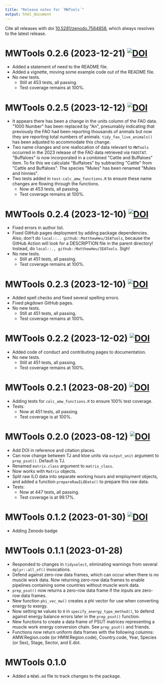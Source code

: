 ```yaml
---
title: "Release notes for `MWTools`"
output: html_document
---
```


Cite all releases with doi [10.5281/zenodo.7584858](https://doi.org/10.5281/zenodo.7584858), 
which always resolves to the latest release.


# MWTools 0.2.6 (2023-12-21) [![DOI](https://zenodo.org/badge/DOI/10.5281/zenodo.10420270.svg)](https://doi.org/10.5281/zenodo.10420270)


* Added a statement of need to the README file.
* Added a vignette, moving some example code 
  out of the README file.
* No new tests.
    * Still at 453 tests, all passing.
    * Test coverage remains at 100%.


# MWTools 0.2.5 (2023-12-12) [![DOI](https://zenodo.org/badge/DOI/10.5281/zenodo.10365505.svg)](https://doi.org/10.5281/zenodo.10365505)

* It appears there has been a change in the units column of the FAO data.
  "1000 Number" has been replaced by "An", 
  presumably indicating that previously the FAO had been reporting 
  thousands of animals but now they are reporting total numbers of animals.
  `tidy_fao_live_animals()` has been adjusted to accommodate this change.
* Two name changes and one reallocation of data relevant to `MWTools` occurred
  in the 2023 release of the FAO data retrieved via `FAOSTAT`. "Buffaloes" is 
  now incorporated in a combined "Cattle and Buffaloes" item. To fix this we
  calculate "Buffaloes" by subtracting "Cattle" from "Cattle and Buffaloes".
  The species "Mules" has been renamed "Mules and hinnies".
* Two tests added in `test-calc_amw_functions.R` to ensure these name changes 
  are flowing through the functions.
    * Now at 453 tests, all passing.
    * Test coverage remains at 100%.
  


# MWTools 0.2.4 (2023-12-10) [![DOI](https://zenodo.org/badge/DOI/10.5281/zenodo.10342042.svg)](https://doi.org/10.5281/zenodo.10342042)

* Fixed errors in author list.
* Fixed GitHub pages deployment by adding package dependencies.
  Also, don't do `local::.. github::MatthewHeu/IEATools`, because
  the GitHub Action will look for a DESCRIPTION file in the parent directory!
  Instead, do `local::., github::MatthewHeu/IEATools`.
  Sigh! 
* No new tests.
    * Still at 451 tests, all passing.
    * Test coverage remains at 100%.


# MWTools 0.2.3 (2023-12-10) [![DOI](https://zenodo.org/badge/DOI/10.5281/zenodo.10340976.svg)](https://doi.org/10.5281/zenodo.10340976)

* Added spell checks and fixed several spelling errors.
* Fixed pkgdown GitHub pages.
* No new tests.
    * Still at 451 tests, all passing.
    * Test coverage remains at 100%.


# MWTools 0.2.2 (2023-12-02) [![DOI](https://zenodo.org/badge/DOI/10.5281/zenodo.10251505.svg)](https://doi.org/10.5281/zenodo.10251505)

* Added code of conduct and contributing pages to documentation.
* No new tests.
    * Still at 451 tests, all passing.
    * Test coverage remains at 100%.


# MWTools 0.2.1 (2023-08-20) [![DOI](https://zenodo.org/badge/DOI/10.5281/zenodo.8266809.svg)](https://doi.org/10.5281/zenodo.8266809)

* Adding tests for `calc_amw_functions.R` to ensure 100% test coverage.
* Tests:
    * Now at 451 tests, all passing.
    * Test coverage is at 100%.


# MWTools 0.2.0 (2023-08-12) [![DOI](https://zenodo.org/badge/DOI/10.5281/zenodo.8240992.svg)](https://doi.org/10.5281/zenodo.8240992)

* Add DOI in reference and citation places.
* Can now change between TJ and ktoe units
  via `output_unit` argument to `prep_psut()`.
  Default is TJ.
* Renamed `matrix.class` argument to `matrix_class`.
* Now works with `Matrix` objects.
* Split raw ILO data into separate working hours and employment objects, and
  added a function `prepareRawILOData()` to prepare this raw data.
* Tests:
    * Now at 447 tests, all passing.
    * Test coverage is at 99.17%.


# MWTools 0.1.2 (2023-01-30) [![DOI](https://zenodo.org/badge/DOI/10.5281/zenodo.7584859.svg)](https://doi.org/10.5281/zenodo.7584859)

* Adding Zenodo badge


# MWTools 0.1.1 (2023-01-28)

* Responded to changes in `tidyselect`, 
  eliminating warnings from several `dplyr::all_of()` invocations.
* Defend against zero-row data frames,
  which can occur when there is no muscle work data.
  Now returning zero-row data frames
  to enable pipelines containing some countries without muscle work data.
* `prep_psut()` now returns a zero-row data frame
  if the inputs are zero-row data frames.
* New function `phi_vec_mw()` creates a phi vector 
  for use when converting energy to exergy.
* Now setting `NA` values to `0` in `specify_energy_type_method()`,
  to defend against energy balance errors later in the `prep_psut()` 
  function.
* New functions to create a data frame of PSUT matrices
  representing a muscle work energy conversion chain.
  See `prep_psut()` and friends.
* Functions now return uniform data frames with the following columns:
  AMW.Region.code (or HMW.Region.code), Country.code, Year, 
  Species (or Sex), Stage, Sector, and E.dot.


# MWTools 0.1.0

* Added a `NEWS.md` file to track changes to the package.
